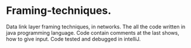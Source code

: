 # Framing-techniques.
Data link layer framing techniques, in networks.
The all the code written in java programming language.
Code contain comments at the last shows, how to give input.
Code tested and debugged in intelliJ.
